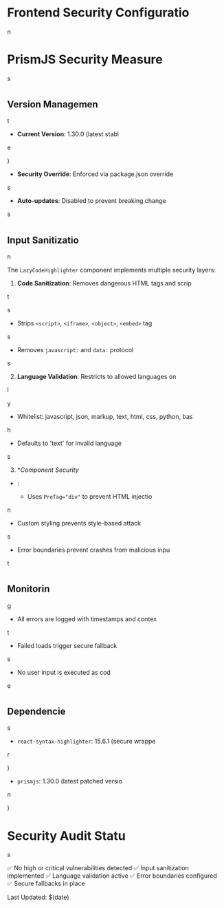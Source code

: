 

# Frontend Security Configuratio

n

#

# PrismJS Security Measure

s

#

## Version Managemen

t

- **Current Version**: 1.30.0 (latest stabl

e

)

- **Security Override**: Enforced via package.json override

s

- **Auto-updates**: Disabled to prevent breaking change

s

#

## Input Sanitizatio

n

The `LazyCodeHighlighter` component implements multiple security layers:

1. **Code Sanitization**: Removes dangerous HTML tags and scrip

t

s

   - Strips `<script>`, `<iframe>`, `<object>`, `<embed>` tag

s

   - Removes `javascript:` and `data:` protocol

s

2. **Language Validation**: Restricts to allowed languages on

l

y

   - Whitelist: javascript, json, markup, text, html, css, python, bas

h

   - Defaults to 'text' for invalid language

s

3. **Component Security*

* :

   - Uses `PreTag="div"` to prevent HTML injectio

n

   - Custom styling prevents style-based attack

s

   - Error boundaries prevent crashes from malicious inpu

t

#

## Monitorin

g

- All errors are logged with timestamps and contex

t

- Failed loads trigger secure fallback

s

- No user input is executed as cod

e

#

## Dependencie

s

- `react-syntax-highlighter`: 15.6.1 (secure wrappe

r

)

- `prismjs`: 1.30.0 (latest patched versio

n

)

#

# Security Audit Statu

s

✅ No high or critical vulnerabilities detected
✅ Input sanitization implemented
✅ Language validation active
✅ Error boundaries configured
✅ Secure fallbacks in place

Last Updated: $(date)
